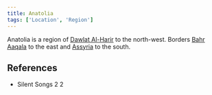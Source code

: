 ```yaml
---
title: Anatolia
tags: ['Location', 'Region']
---
```

Anatolia is a region of [Dawlat Al-Harir](/_wiki/dawlat-al-harir.md) to the north-west. Borders [Bahr Aaqala](/_wiki/bahr-aaqala.md) to the east and [Assyria](/_wiki/assyria.md) to the south.

## References
- Silent Songs 2
2
